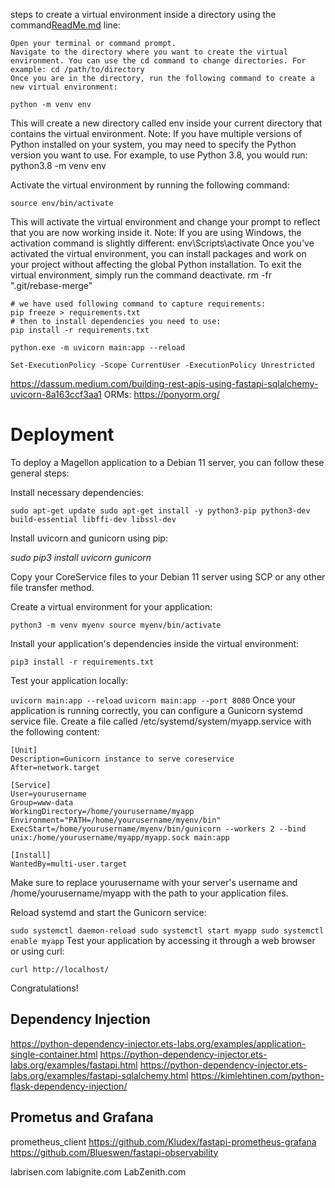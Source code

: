 steps to create a virtual environment inside a directory using the command[ReadMe.md](..%2Finfrastructure%2Fdocker%2FReadMe.md) line:

    Open your terminal or command prompt.
    Navigate to the directory where you want to create the virtual environment. You can use the cd command to change directories. For example: cd /path/to/directory
    Once you are in the directory, run the following command to create a new virtual environment:

`python -m venv env`

This will create a new directory called env inside your current directory that contains the virtual environment.
Note: If you have multiple versions of Python installed on your system, you may need to specify the Python version you want to use. For example, to use Python 3.8, you would run: python3.8 -m venv env

Activate the virtual environment by running the following command:

`source env/bin/activate`

This will activate the virtual environment and change your prompt to reflect that you are now working inside it.
Note: If you are using Windows, the activation command is slightly different: env\Scripts\activate
Once you've activated the virtual environment, you can install packages and work on your project without affecting the global Python installation. To exit the virtual environment, simply run the command deactivate.
rm -fr ".git/rebase-merge"
```
# we have used following command to capture requirements:
pip freeze > requirements.txt
# then to install dependencies you need to use:
pip install -r requirements.txt

python.exe -m uvicorn main:app --reload

```

`Set-ExecutionPolicy -Scope CurrentUser -ExecutionPolicy Unrestricted
`

https://dassum.medium.com/building-rest-apis-using-fastapi-sqlalchemy-uvicorn-8a163ccf3aa1
ORMs:
https://ponyorm.org/


# Deployment

To deploy a Magellon application to a Debian 11 server, you can follow these general steps:

Install necessary dependencies:

`sudo apt-get update
sudo apt-get install -y python3-pip python3-dev build-essential libffi-dev libssl-dev`

Install uvicorn and gunicorn using pip:

_sudo pip3 install uvicorn gunicorn_

Copy your CoreService files to your Debian 11 server using SCP or any other file transfer method.

Create a virtual environment for your application:

`python3 -m venv myenv
source myenv/bin/activate`

Install your application's dependencies inside the virtual environment:

`pip3 install -r requirements.txt`

Test your application locally:

`uvicorn main:app --reload`
`uvicorn main:app --port 8080`
Once your application is running correctly, you can configure a Gunicorn systemd service file. Create a file called /etc/systemd/system/myapp.service with the following content:

```
[Unit]
Description=Gunicorn instance to serve coreservice
After=network.target

[Service]
User=yourusername
Group=www-data
WorkingDirectory=/home/yourusername/myapp
Environment="PATH=/home/yourusername/myenv/bin"
ExecStart=/home/yourusername/myenv/bin/gunicorn --workers 2 --bind unix:/home/yourusername/myapp/myapp.sock main:app

[Install]
WantedBy=multi-user.target
```

Make sure to replace yourusername with your server's username and /home/yourusername/myapp with the path to your application files.

Reload systemd and start the Gunicorn service:

`
sudo systemctl daemon-reload
sudo systemctl start myapp
sudo systemctl enable myapp
`
Test your application by accessing it through a web browser or using curl:

    curl http://localhost/

Congratulations! 


## Dependency Injection
https://python-dependency-injector.ets-labs.org/examples/application-single-container.html
https://python-dependency-injector.ets-labs.org/examples/fastapi.html
https://python-dependency-injector.ets-labs.org/examples/fastapi-sqlalchemy.html
https://kimlehtinen.com/python-flask-dependency-injection/


## Prometus and Grafana
prometheus_client
https://github.com/Kludex/fastapi-prometheus-grafana
https://github.com/Blueswen/fastapi-observability


labrisen.com
labignite.com
LabZenith.com